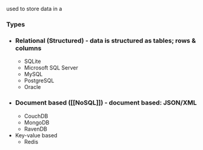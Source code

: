 used to store data in a 
### Types
- ### Relational (Structured) - data is structured as tables; rows & columns
	- SQLite
	- Microsoft SQL Server
	- MySQL
	- PostgreSQL
	- Oracle
- ### Document based ([[NoSQL]]) - document based: JSON/XML
	- CouchDB
	- MongoDB
	- RavenDB
- Key-value based
	- Redis